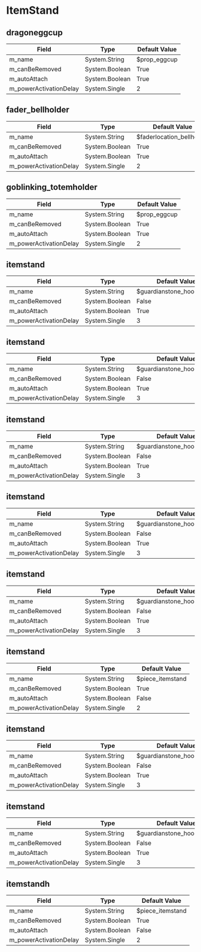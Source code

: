 # ItemStand

## dragoneggcup

|Field|Type|Default Value|
|-----|----|-------------|
|m_name|System.String|$prop_eggcup|
|m_canBeRemoved|System.Boolean|True|
|m_autoAttach|System.Boolean|True|
|m_powerActivationDelay|System.Single|2|

## fader_bellholder

|Field|Type|Default Value|
|-----|----|-------------|
|m_name|System.String|$faderlocation_bellholder|
|m_canBeRemoved|System.Boolean|True|
|m_autoAttach|System.Boolean|True|
|m_powerActivationDelay|System.Single|2|

## goblinking_totemholder

|Field|Type|Default Value|
|-----|----|-------------|
|m_name|System.String|$prop_eggcup|
|m_canBeRemoved|System.Boolean|True|
|m_autoAttach|System.Boolean|True|
|m_powerActivationDelay|System.Single|2|

## itemstand

|Field|Type|Default Value|
|-----|----|-------------|
|m_name|System.String|$guardianstone_hook_name|
|m_canBeRemoved|System.Boolean|False|
|m_autoAttach|System.Boolean|True|
|m_powerActivationDelay|System.Single|3|

## itemstand

|Field|Type|Default Value|
|-----|----|-------------|
|m_name|System.String|$guardianstone_hook_name|
|m_canBeRemoved|System.Boolean|False|
|m_autoAttach|System.Boolean|True|
|m_powerActivationDelay|System.Single|3|

## itemstand

|Field|Type|Default Value|
|-----|----|-------------|
|m_name|System.String|$guardianstone_hook_name|
|m_canBeRemoved|System.Boolean|False|
|m_autoAttach|System.Boolean|True|
|m_powerActivationDelay|System.Single|3|

## itemstand

|Field|Type|Default Value|
|-----|----|-------------|
|m_name|System.String|$guardianstone_hook_name|
|m_canBeRemoved|System.Boolean|False|
|m_autoAttach|System.Boolean|True|
|m_powerActivationDelay|System.Single|3|

## itemstand

|Field|Type|Default Value|
|-----|----|-------------|
|m_name|System.String|$guardianstone_hook_name|
|m_canBeRemoved|System.Boolean|False|
|m_autoAttach|System.Boolean|True|
|m_powerActivationDelay|System.Single|3|

## itemstand

|Field|Type|Default Value|
|-----|----|-------------|
|m_name|System.String|$piece_itemstand|
|m_canBeRemoved|System.Boolean|True|
|m_autoAttach|System.Boolean|False|
|m_powerActivationDelay|System.Single|2|

## itemstand

|Field|Type|Default Value|
|-----|----|-------------|
|m_name|System.String|$guardianstone_hook_name|
|m_canBeRemoved|System.Boolean|False|
|m_autoAttach|System.Boolean|True|
|m_powerActivationDelay|System.Single|3|

## itemstand

|Field|Type|Default Value|
|-----|----|-------------|
|m_name|System.String|$guardianstone_hook_name|
|m_canBeRemoved|System.Boolean|False|
|m_autoAttach|System.Boolean|True|
|m_powerActivationDelay|System.Single|3|

## itemstandh

|Field|Type|Default Value|
|-----|----|-------------|
|m_name|System.String|$piece_itemstand|
|m_canBeRemoved|System.Boolean|True|
|m_autoAttach|System.Boolean|False|
|m_powerActivationDelay|System.Single|2|

